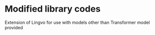 # Modified library codes
Extension of Lingvo for use with models other than Transformer model provided
